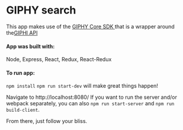 # GIPHY search

This app makes use of the [GIPHY Core SDK ](https://github.com/Giphy/giphy-js-sdk-core) that is a wrapper around the[GIPHI API](https://developers.giphy.com/docs/#technical-documentation)

#### App was built with:
Node, Express, React, Redux, React-Redux


#### To run app:

`npm install`
`npm run start-dev` will make great things happen!

 Navigate to http://localhost:8080/
If you want to run the server and/or webpack separately, you can also `npm run start-server` and `npm run build-client`.

From there, just follow your bliss.

